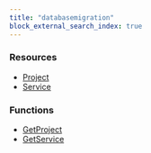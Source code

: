 ```yaml
---
title: "databasemigration"
block_external_search_index: true
---
```


<!-- WARNING: this file was generated by Pulumi Docs Generator. -->
<!-- Do not edit by hand unless you're certain you know what you are doing! -->

<style>
  table td p { margin-top: 0; margin-bottom: 0; }
</style>

<h3>Resources</h3>
<ul class="api">
    <li><a href="project"><span class="symbol resource"></span>Project</a></li>
    <li><a href="service"><span class="symbol resource"></span>Service</a></li>
</ul>

<h3>Functions</h3>
<ul class="api">
    <li><a href="getproject"><span class="symbol datasource"></span>GetProject</a></li>
    <li><a href="getservice"><span class="symbol datasource"></span>GetService</a></li>
</ul>

